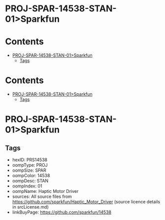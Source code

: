 
PROJ-SPAR-14538-STAN-01>Sparkfun
================================

Contents
========

* [PROJ-SPAR-14538-STAN-01>Sparkfun](#proj-spar-14538-stan-01sparkfun)
	* [Tags](#tags)

Contents
========

* [PROJ-SPAR-14538-STAN-01>Sparkfun](#proj-spar-14538-stan-01sparkfun)
	* [Tags](#tags)

# PROJ-SPAR-14538-STAN-01>Sparkfun

## Tags

- hexID: PRS14538
- oompType: PROJ
- oompSize: SPAR
- oompColor: 14538
- oompDesc: STAN
- oompIndex: 01
- oompName: Haptic Motor Driver
- sources: All source files from https://github.com/sparkfun/Haptic_Motor_Driver (source licence details in srcLicense.md)
- linkBuyPage: https://github.com/sparkfun/14538
